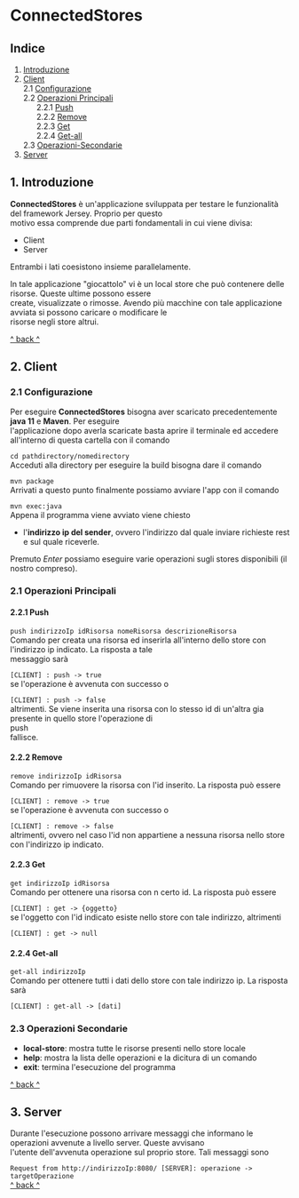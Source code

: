 # ConnectedStores

## Indice

1. <a href="#1-introduzione">Introduzione</a>
2. <a href="#2-client">Client</a>    
   2.1 <a href="#21-configurazione">Configurazione</a>    
   2.2 <a href="#22-operazioni-principali">Operazioni Principali</a>    
   &nbsp;&nbsp;&nbsp;&nbsp;&nbsp;&nbsp;2.2.1 <a href="#221-push">Push</a>     
   &nbsp;&nbsp;&nbsp;&nbsp;&nbsp;&nbsp;2.2.2 <a href="#222-remove">Remove</a>     
   &nbsp;&nbsp;&nbsp;&nbsp;&nbsp;&nbsp;2.2.3 <a href="#223-get">Get</a>     
   &nbsp;&nbsp;&nbsp;&nbsp;&nbsp;&nbsp;2.2.4 <a href="#224-get-all">Get-all</a>    
   2.3 <a href="#23-operazioni-secondarie">Operazioni-Secondarie</a>
3. <a href="#3-server">Server</a>

## 1. Introduzione

**ConnectedStores** è un'applicazione sviluppata per testare le funzionalità del framework Jersey. Proprio per
questo    
motivo essa comprende due parti fondamentali in cui viene divisa:

- Client
- Server

Entrambi i lati coesistono insieme parallelamente.

In tale applicazione "giocattolo" vi è un local store che può contenere delle risorse. Queste ultime possono essere    
create, visualizzate o rimosse. Avendo più macchine con tale applicazione avviata si possono caricare o modificare
le    
risorse negli store altrui.

<a href="#indice">^ back ^</a>

## 2. Client

### 2.1 Configurazione

Per eseguire **ConnectedStores** bisogna aver scaricato precedentemente **java 11** e **Maven**. Per eseguire    
l'applicazione dopo averla scaricate basta aprire il terminale ed accedere all'interno di questa cartella con il comando

``` cd pathdirectory/nomedirectory ```   
Acceduti alla directory per eseguire la build bisogna dare il comando

``` mvn package ```   
Arrivati a questo punto finalmente possiamo avviare l'app con il comando

``` mvn exec:java ```   
Appena il programma viene avviato viene chiesto

- l'**indirizzo ip del sender**, ovvero l'indirizzo dal quale inviare richieste rest e sul quale riceverle.

Premuto *Enter* possiamo eseguire varie operazioni sugli stores disponibili (il nostro compreso).

### 2.1 Operazioni Principali

#### 2.2.1  Push

``` push indirizzoIp idRisorsa nomeRisorsa descrizioneRisorsa ```   
Comando per creata una risorsa ed inserirla all'interno dello store con l'indirizzo ip indicato. La risposta a tale    
messaggio sarà

``` [CLIENT] : push -> true ```   
se l'operazione è avvenuta con successo o

``` [CLIENT] : push -> false ```   
altrimenti. Se viene inserita una risorsa con lo stesso id di un'altra gia presente in quello store l'operazione di  
push    
fallisce.

#### 2.2.2 Remove

``` remove indirizzoIp idRisorsa ```   
Comando per rimuovere la risorsa con l'id inserito. La risposta può essere

``` [CLIENT] : remove -> true ```   
se l'operazione è avvenuta con successo o

``` [CLIENT] : remove -> false ```   
altrimenti, ovvero nel caso l'id non appartiene a nessuna risorsa nello store con l'indirizzo ip indicato.

#### 2.2.3 Get

``` get indirizzoIp idRisorsa ```   
Comando per ottenere una risorsa con n certo id. La risposta può essere

``` [CLIENT] : get -> {oggetto} ```   
se l'oggetto con l'id indicato esiste nello store con tale indirizzo, altrimenti

``` [CLIENT] : get -> null ```

#### 2.2.4 Get-all

``` get-all indirizzoIp ```   
Comando per ottenere tutti i dati dello store con tale indirizzo ip. La risposta sarà

``` [CLIENT] : get-all -> [dati] ```

### 2.3 Operazioni Secondarie

- **local-store**: mostra tutte le risorse presenti nello store locale
- **help**: mostra la lista delle operazioni e la dicitura di un comando
- **exit**: termina l'esecuzione del programma

<a href="#indice">^ back ^</a>

## 3. Server

Durante l'esecuzione possono arrivare messaggi che informano le operazioni avvenute a livello server. Queste
avvisano    
l'utente dell'avvenuta operazione sul proprio store. Tali messaggi sono

``` Request from http://indirizzoIp:8080/ [SERVER]: operazione -> targetOperazione ```   
<a href="#indice">^ back ^</a>